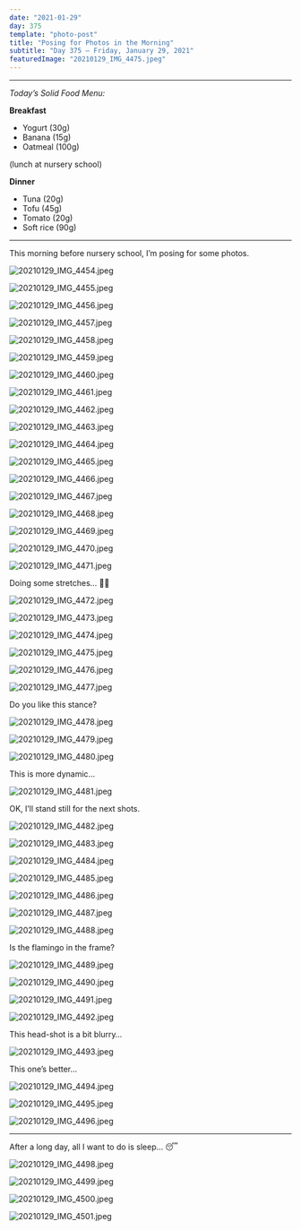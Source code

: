 ```yaml
---
date: "2021-01-29"
day: 375
template: "photo-post"
title: "Posing for Photos in the Morning"
subtitle: "Day 375 – Friday, January 29, 2021"
featuredImage: "20210129_IMG_4475.jpeg"
---
```


<hr />

_Today’s Solid Food Menu:_

**Breakfast**

- Yogurt (30g)
- Banana (15g)
- Oatmeal (100g)

(lunch at nursery school)

**Dinner**

- Tuna (20g)
- Tofu (45g)
- Tomato (20g)
- Soft rice (90g)

<hr />

This morning before nursery school, I’m posing for some photos.

![20210129_IMG_4454.jpeg](20210129_IMG_4454.jpeg)

![20210129_IMG_4455.jpeg](20210129_IMG_4455.jpeg)

![20210129_IMG_4456.jpeg](20210129_IMG_4456.jpeg)

![20210129_IMG_4457.jpeg](20210129_IMG_4457.jpeg)

![20210129_IMG_4458.jpeg](20210129_IMG_4458.jpeg)

![20210129_IMG_4459.jpeg](20210129_IMG_4459.jpeg)

![20210129_IMG_4460.jpeg](20210129_IMG_4460.jpeg)

![20210129_IMG_4461.jpeg](20210129_IMG_4461.jpeg)

![20210129_IMG_4462.jpeg](20210129_IMG_4462.jpeg)

![20210129_IMG_4463.jpeg](20210129_IMG_4463.jpeg)

![20210129_IMG_4464.jpeg](20210129_IMG_4464.jpeg)

![20210129_IMG_4465.jpeg](20210129_IMG_4465.jpeg)

![20210129_IMG_4466.jpeg](20210129_IMG_4466.jpeg)

![20210129_IMG_4467.jpeg](20210129_IMG_4467.jpeg)

![20210129_IMG_4468.jpeg](20210129_IMG_4468.jpeg)

![20210129_IMG_4469.jpeg](20210129_IMG_4469.jpeg)

![20210129_IMG_4470.jpeg](20210129_IMG_4470.jpeg)

![20210129_IMG_4471.jpeg](20210129_IMG_4471.jpeg)

Doing some stretches… 🧘‍♂️

![20210129_IMG_4472.jpeg](20210129_IMG_4472.jpeg)

![20210129_IMG_4473.jpeg](20210129_IMG_4473.jpeg)

![20210129_IMG_4474.jpeg](20210129_IMG_4474.jpeg)

![20210129_IMG_4475.jpeg](20210129_IMG_4475.jpeg)

![20210129_IMG_4476.jpeg](20210129_IMG_4476.jpeg)

![20210129_IMG_4477.jpeg](20210129_IMG_4477.jpeg)

Do you like this stance?

![20210129_IMG_4478.jpeg](20210129_IMG_4478.jpeg)

![20210129_IMG_4479.jpeg](20210129_IMG_4479.jpeg)

![20210129_IMG_4480.jpeg](20210129_IMG_4480.jpeg)

This is more dynamic…

![20210129_IMG_4481.jpeg](20210129_IMG_4481.jpeg)

OK, I’ll stand still for the next shots.

![20210129_IMG_4482.jpeg](20210129_IMG_4482.jpeg)

![20210129_IMG_4483.jpeg](20210129_IMG_4483.jpeg)

![20210129_IMG_4484.jpeg](20210129_IMG_4484.jpeg)

![20210129_IMG_4485.jpeg](20210129_IMG_4485.jpeg)

![20210129_IMG_4486.jpeg](20210129_IMG_4486.jpeg)

![20210129_IMG_4487.jpeg](20210129_IMG_4487.jpeg)

![20210129_IMG_4488.jpeg](20210129_IMG_4488.jpeg)

Is the flamingo in the frame?

![20210129_IMG_4489.jpeg](20210129_IMG_4489.jpeg)

![20210129_IMG_4490.jpeg](20210129_IMG_4490.jpeg)

![20210129_IMG_4491.jpeg](20210129_IMG_4491.jpeg)

![20210129_IMG_4492.jpeg](20210129_IMG_4492.jpeg)

This head-shot is a bit blurry…

![20210129_IMG_4493.jpeg](20210129_IMG_4493.jpeg)

This one’s better…

![20210129_IMG_4494.jpeg](20210129_IMG_4494.jpeg)

![20210129_IMG_4495.jpeg](20210129_IMG_4495.jpeg)

![20210129_IMG_4496.jpeg](20210129_IMG_4496.jpeg)

<hr />

After a long day, all I want to do is sleep… 😴

![20210129_IMG_4498.jpeg](20210129_IMG_4498.jpeg)

![20210129_IMG_4499.jpeg](20210129_IMG_4499.jpeg)

![20210129_IMG_4500.jpeg](20210129_IMG_4500.jpeg)

![20210129_IMG_4501.jpeg](20210129_IMG_4501.jpeg)
